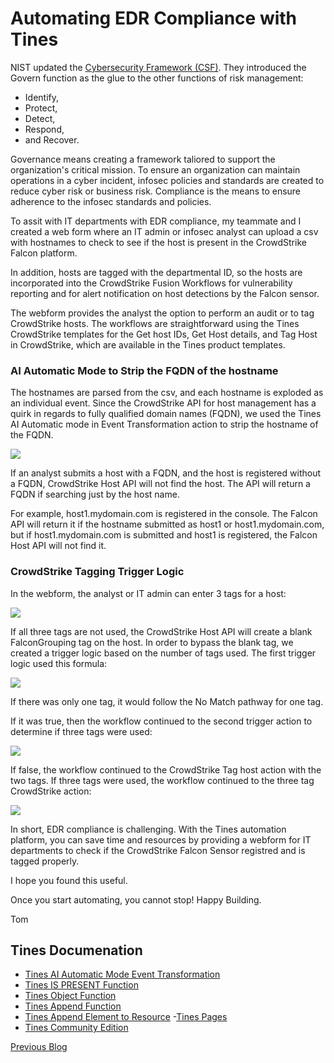 # Automating EDR Compliance with Tines
NIST updated the [Cybersecurity Framework (CSF)](https://www.nist.gov/cyberframework).  They introduced the Govern function as the glue to the other functions of risk management:
- Identify,
- Protect,
- Detect,
- Respond,
- and Recover.

Governance means creating a framework taliored to support the organization's critical mission. To ensure an organization can maintain operations in a cyber incident, infosec policies and standards are created to reduce cyber risk or business risk.  Compliance is the means to ensure adherence to the infosec standards and policies.

To assit with IT departments with EDR compliance, my teammate and I created a web form where an IT admin or infosec analyst can upload a csv with hostnames to check to see if the host is present in the CrowdStrike Falcon platform.

In addition, hosts are tagged with the departmental ID, so the hosts are incorporated into the CrowdStrike Fusion Workflows for vulnerability reporting and for alert notification on host detections by the Falcon sensor.

The webform provides the analyst the option to perform an audit or to tag CrowdStrike hosts.  The workflows are straightforward using the Tines CrowdStrike templates for the Get host IDs, Get Host details, and Tag Host in CrowdStrike, which are available in the Tines product templates.
### AI Automatic Mode to Strip the FQDN of the hostname
The hostnames are parsed from the csv, and each hostname is exploded as an individual event.  Since the CrowdStrike API for host management has a quirk in regards to fully qualified domain names (FQDN), we used the Tines AI Automatic mode in Event Transformation action to strip the hostname of the FQDN.

<img src="./images/AI-Automatic-Mode-StripFQDN.png">

If an analyst submits a host with a FQDN, and the host is registered without a FQDN, CrowdStrike Host API will not find the host.  The API will return a FQDN if searching just by the host name.

For example, host1.mydomain.com is registered in the console.  The Falcon API will return it if the hostname submitted as host1 or host1.mydomain.com, but if host1.mydomain.com is submitted and host1 is registered, the Falcon Host API will not find it.

### CrowdStrike Tagging Trigger Logic

In the webform, the analyst or IT admin can enter 3 tags for a host:

<img src="./images/CS-Tagging-Webform.png">

If all three tags are not used, the CrowdStrike Host API will create a blank FalconGrouping tag on the host.  In order to bypass the blank tag, we created a trigger logic based on the number of tags used.  The first trigger logic used this formula:

<img src="./images/Trigger-MoreThan1tag.png">

If there was only one tag, it would follow the No Match pathway for one tag.

If it was true, then the workflow continued to the second trigger action to determine if three tags were used:

<img src="./images/Trigger-MoreThan2tag.png">

If false, the workflow continued to the CrowdStrike Tag host action with the two tags.  If three tags were used, the workflow continued to the three tag CrowdStrike action:

<img src="./images/Tag-3Hosts-In-CS.png">

In short, EDR compliance is challenging. With the Tines automation platform, you can save time and resources by providing a webform for IT departments to check if the CrowdStrike Falcon Sensor registred and is tagged properly. 

I hope you found this useful.

Once you start automating, you cannot stop!
Happy Building.

Tom

## Tines Documenation
- [Tines AI Automatic Mode Event Transformation](https://www.tines.com/docs/actions/types/event-transformation/automatic//)
- [Tines IS PRESENT Function](https://www.tines.com/docs/formulas/functions/is-present/)
- [Tines Object Function](https://www.tines.com/docs/formulas/functions/object/)
- [Tines Append Function](https://www.tines.com/docs/formulas/functions/append/)
- [Tines Append Element to Resource](https://www.tines.com/api/resources/append-element/)
-[Tines Pages](https://www.tines.com/docs/pages/)
- [Tines Community Edition](https://www.tines.com/pricing/)

[Previous Blog](https://working-with-tines-resources.automatesecops.com/)
